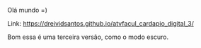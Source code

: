 Olá mundo =)

Link: https://dreividsantos.github.io/atvfacul_cardapio_digital_3/

Bom essa é uma terceira versão, como o modo escuro.
